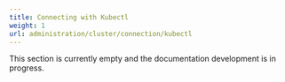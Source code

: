 ```yaml
---
title: Connecting with Kubectl
weight: 1
url: administration/cluster/connection/kubectl
---
```


This section is currently empty and the documentation development is in progress.